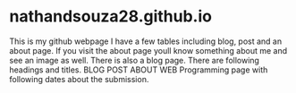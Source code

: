 # nathandsouza28.github.io
This is my github webpage
I have a few tables including blog, post and an about page. If you visit the about page youll know something about me and see an image as well.
There is also a blog page.
There are following headings and titles.
BLOG 
POST
ABOUT
WEB Programming page with following dates about the submission.

